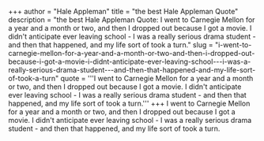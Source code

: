 +++
author = "Hale Appleman"
title = "the best Hale Appleman Quote"
description = "the best Hale Appleman Quote: I went to Carnegie Mellon for a year and a month or two, and then I dropped out because I got a movie. I didn't anticipate ever leaving school - I was a really serious drama student - and then that happened, and my life sort of took a turn."
slug = "i-went-to-carnegie-mellon-for-a-year-and-a-month-or-two-and-then-i-dropped-out-because-i-got-a-movie-i-didnt-anticipate-ever-leaving-school---i-was-a-really-serious-drama-student---and-then-that-happened-and-my-life-sort-of-took-a-turn"
quote = '''I went to Carnegie Mellon for a year and a month or two, and then I dropped out because I got a movie. I didn't anticipate ever leaving school - I was a really serious drama student - and then that happened, and my life sort of took a turn.'''
+++
I went to Carnegie Mellon for a year and a month or two, and then I dropped out because I got a movie. I didn't anticipate ever leaving school - I was a really serious drama student - and then that happened, and my life sort of took a turn.
